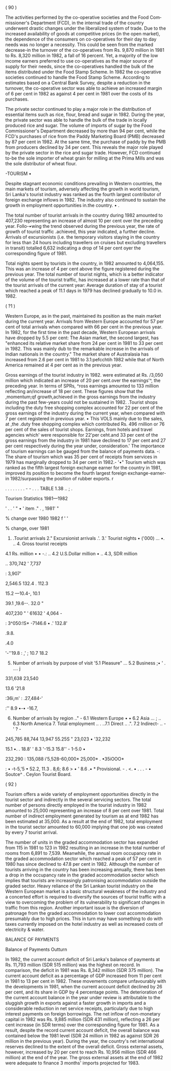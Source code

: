 ( 90 )

The activities performed by the co-operative societies and the Food Com­missioner's Department (FCD), in the internal trade of the country underwent drastic changes under the liberalized system of trade. Due to the increased availability of goods at competitive prices (in the open market), the dependence of the consumers on co-operatives for their day to day needs was no longer a necessity. This could be seen from the marked decrease-in the turnover of the co-operatives from Rs. 9,870 million in 1981 to Rs. 8,320 million in 1982, a fall of 16 percent. Yet, a majority of the low income earners preferred to use co-operatives as the major source of supply for their needs, since the co-operatives handled the bulk of the items distributed under the Food Stamp Scheme. In 1982 the co-operative societies continued to handle the Food Stamp Scheme. According to estimates based on a Central Bank Survey, despite a reduction in the turnover, the co-operative sector was able to achieve an increased margin of 6 per cent in 1982 as against 4 per cent in 1981 over the costs of its purchases.

The private sector continued to play a major role in the distribution of essen­tial items such as rice, flour, bread and sugar in 1982. During the year, the private sector was able to handle the bulk of the trade in locally produced rice and sugar. The volume of imports of sugar by the Food Commissioner's Department decreased by more than 94 per cent, while the FCD's purchases of rice from the Paddy Marketing Board (PMB) decreased by 87 per cent in 1982. At the same time, the purchase of paddy by the PMB from producers declined by 34 per cent. This reveals the major role played by the private sector in the rice and sugar trade. However, FCD continued to-be the sole importer of wheat grain for milling at the Prima Mills and was the sole distributor of wheat flour.

-TOURISM •

Despite stagnant economic conditions prevailing in Western countries, the main markets of tourism, adversely affecting the growth in world tourism, Sri Lanka's tourist industry was ranked as the fourth largest contributor of foreign exchange inflows in 1982. The industry also continued to sustain the growth in employment opportunities in.the country. • .

The total number of tourist arrivals in the country during 1982 amounted to 407,230 representing an increase of almost 10 per cent over the preceding year. Follo-•wing the trend observed during the previous year, the rate of growth of tourist traffic .achieved, this year indicated, a further decline. Arrivals of excursionists (i.e. the temporary visitors staying in the country for less than 24 hours including travellers on cruises but excluding travellers in transit) totalled 6,632 indicating a drop of 14 per cent oyer the corresponding figure of 1981.

Total nights spent by tourists in the country, in 1982 amounted to 4,064,155. This was an increase of 4 per cent above the figure registered during the previous year. The total number of tourist nights, which is a better indicator of the volume of the tourist traffic, has increased at a lower rate than that of the tourist arrivals of the current year: Average duration of stay of a tourist which reached a peak of 11.1 days in 1979 has declined gradually to 10.0 in. 1982.

( ?1 )

Western Europe, as in the past, maintained its position as the main market during the current year. Arrivals from Western Europe accounted for 57 per cent of total arrivals when compared with 66 per cent in the previous year. In 1982, for the first time in the past decade, Western European arrivals have dropped by 5.5 per cent: The Asian market, the second largest, has "enhanced its relative market share from 24 per cent in 1981 to 33 per cent in 1982. This was mainly dub to the remarkable increase in the arrivals of Indian nationals in the country." The market share of Australasia has increased from 2.6 per cent in 1981 to 3.1:pefcchtih 1982 while that of North America remained at 4 per cent as in the previous year.

Gross earnings of the tourist industry in 1982. were estimated at Rs. /3,050 million which indicated an increase of 20 per cent.over the earnings'^, the preceding year. In terms of SPRs, ^ross earnings amounted to 133 million reflecting an/in­crease of 18 per cent. These figures show that the ,momentum;qf growth,achieved in the gross earnings from the industry during the past few-years could not be sustained in 1982. .Tourist shops including the duty free shopping complex accounted for 22 per cent of the gross earnings of the industry during the current year, when compared with 7 per cent registered in previous year. • This VOLS mainly due to the sales, at ,the .duty free shopping complex which contributed Rs. 496 rnillion or 76 per cent of the sales of tourist shops. Earnings, from hotels and travel agencies which' were responsible for 22'per ceht.and 33 per cent of the gross earnings from the industry in 1981 have declined to 17 per cent and 27 per cent respectively during the year under, considera­tion.' The importance of tourism earnings can be gauged from the balance of payments data. -: The share of tourism which was 35 per cent of receipts from services in 1979 has marginally dropped to 34 per cent in 1982.- '•" Tourism which was ranked as the fifth largest foreign exchange earner for the country in 1981, improved its position to become the fourth largest foreign exchange-earner-in 1982/surpassing the position of rubber exports. r

. . . . . . . . - - . . . TABLE 1.38 .. ; .

Tourism Statistics 1981—1982

' . . ' " • ' item ." . , 1981' "

% change over 1980 1982 f ' '

% change, over 1981

1. .Tourist arrivals 2." Excursionist arrivals .'. 3.' Tourist nights • ('000) ... •. .. 4. Gross tourist receipts

4.1 Rs. million • • -.: .. 4.2 U.S.Dollar million • .. 4.3, SDR million

.. 370,742 ' 7,737

: 3,907'

2,546.5 132.4 . 112.3

15.2 —10.4-, 10.1

39.1 ,19.6--. 32.0 "

407,230 " ' 61632 ' 4,064 -

: 3^050:!S* -7146.6 • .' 132.8'

.9.8.

.4.0

'-''19.8 : ,' ; 10.7 18.2

5. Number of arrivals by purpose of visit '5.1 Pleasure" ... 5.2 Business ;• ' . .... j

331,638 23,540

13.6 '21.8

:36i,m' : .27,484-'

:'' 8.9 •-• -16.7,

6. Number of arrivals by region .." - 6.1 Western Europe • • 6.2 Asia ... ; .. 6.3 North America 7. Total employment .. . ..7.1 Direct .. .". 7.2 Indirect- .. - ' ? -

245,785 88,744 13,947 55.25S " 23,023 • '32,232

15.1 •. . 18.8' ' 8.3 '-15.3 15.8'' - 1-5.0 •

232,290 : 135,088 i'5,528-60,000* 25,000* . •35iOOO*

: • -t-5,'5 • 52.2, 11.3 . 8,6; 8.6 > • ' 8.6 .• * Provisional. - . <. • . . . - • Soutce^ . Ceylon Tourist Board.

( 92 )

Tourism offers a wide variety of employment opportunities directly in the tourist sector and indirectly in the several servicing sectors. The total number of persons directly employed in the tourist industry in 1982 amounted to 25,000 repre­senting an increase of 8 per cent over 1981. Total number of indirect employment generated by tourism as at end 1982 has been estimated at 35,000. As a result at the end of 1982, total employment in the tourist sector amounted to 60,000 implying that one job was created by every 7 tourist arrival.

The number of units in the graded accommodation sector has expanded from 115 in 1981 to 123 in 1982 resulting in an increase in the total number of rooms from 6,891 to 7,539. Meanwhile, the annual room occupancy rate in the graded accommodation sector which reached a peak of 57 per cent in 1980 has since declined to 47.8 per cent in 1982. Although the number of tourists arriving in the country has been increasing annually, there has been a drop in the occupancy rate in the graded accommodation sector which implies that tourists are increasingly patronising accommodation outside the graded sector. Heavy reliance of the Sri Lankan tourist industry on the Western European market is a basic structural weakness of the industry and a concerted effort is required to diversify the sources of tourist traffic with a view to overcoming the problem of its vulnerability to significant changes in traffic from this region. Another important issue is the diversion of patronage from the graded accommodation to lower cost accommodation presumably due to high prices. This in turn may have something to do with taxes currently imposed on the hotel industry as well as increased costs of electricity & water.

BALANCE OF PAYMENTS

Balance of Payments Outturn

In 1982, the current account deficit of Sri Lanka's balance of payments at Rs. 11,793 million (SDR 515 million) was the highest on record. In comparison, the deficit in 1981 was Rs. 8,342 million (SDR 375 million). The current account deficit as a percentage of GDP increased from 11 per cent in 1981 to 13 per cent in 1982. These movements compare unfavourably with the developments in 1981, when the current account deficit declined by 26 per cent, and its share in GDP by 4 percentage points. The deterioration of the current account balance in the year under review is attributable to the sluggish growth in exports against a faster growth in imports and a considerable reduction in net service receipts, particularly due to high interest payments on foreign borrowings. The net inflow of non-monetary capital in 1982 was Rs. 9,885 million (SDR 431 million), reflecting a 26 per cent increase (in SDR terms) over the corresponding figure for 1981. As a result, despite the record current account deficit, the overall balance was contained below the 1981 level (SDR 24 million in 1982 as against SDR 26 million in the previous year). During the year, the country's net international reserves declined to the extent of the overall deficit. Gross external assets, however, increased by 20 per cent to reach Rs. 10,956 million (SDR 466 million) at the end of the year. The gross external assets at the end of 1982 were adequate to finance 3 months' imports projected for 1983.